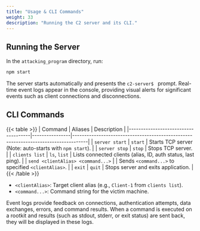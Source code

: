 ```yaml
---
title: "Usage & CLI Commands"
weight: 33
description: "Running the C2 server and its CLI."
---
```


## Running the Server

In the `attacking_program` directory, run:

```bash
npm start
```

The server starts automatically and presents the `c2-server$ ` prompt. Real-time event logs appear in the console, providing visual alerts for significant events such as client connections and disconnections.

## CLI Commands

{{< table >}}
| Command                             | Aliases        | Description                                                                        |
|-------------------------------------|----------------|------------------------------------------------------------------------------------|
| `server start`                      | `start`        | Starts TCP server (Note: auto-starts with `npm start`).                              |
| `server stop`                       | `stop`         | Stops TCP server.                                                                  |
| `clients list`                      | `ls`, `list`   | Lists connected clients (alias, ID, auth status, last ping).                         |
| `send <clientAlias> <command...>`   |                | Sends `<command...>` to specified `<clientAlias>`.                                   |
| `exit`                              | `quit`         | Stops server and exits application.                                                |
{{< /table >}}

*   `<clientAlias>`: Target client alias (e.g., `Client-1` from `clients list`).
*   `<command...>`: Command string for the victim machine.

Event logs provide feedback on connections, authentication attempts, data exchanges, errors, and command results. When a command is executed on a rootkit and results (such as stdout, stderr, or exit status) are sent back, they will be displayed in these logs. 